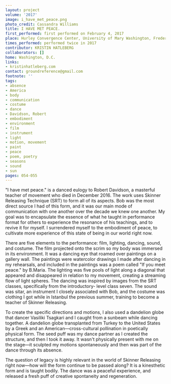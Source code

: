 ```yaml
---
layout: project
volume: '2017'
image: i_have_met_peace.png
photo_credit: Cassandra Williams
title: I HAVE MET PEACE.
first_performed: first performed on February 4, 2017
place: Hurley Convergence Center, University of Mary Washington, Fredericksburg, VA
times_performed: performed twice in 2017
contributor: KRISTIN HATLEBERG
collaborators: []
home: Washington, D.C.
links:
- kristinhatleberg.com
contact: groundreference@gmail.com
footnote: ''
tags:
- absence
- America
- body
- communication
- costume
- dance
- Davidson, Robert
- embodiment
- environment
- film
- instrument
- light
- motion, movement
- paint
- peace
- poem, poetry
- seasons
- sound
- sun
pages: 054-055
---
```


"I have met peace." is a danced eulogy to Robert Davidson, a masterful teacher of movement who died in December 2016. The work uses Skinner Releasing Technique (SRT) to form all of its aspects. Bob was the most direct source I had of this form, and it was our main mode of communication with one another over the decade we knew one another. My goal was to encapsulate the essence of what he taught in performance format for others to experience the resonance of his teachings, and to revive it for myself. I surrendered myself to the embodiment of peace, to cultivate more experience of this state of being in our world right now.

There are five elements to the performance: film, lighting, dancing, sound, and costume. The film projected onto the scrim so my body was immersed in its environment. It was a dancing eye that roamed over paintings on a gallery wall. The paintings were watercolor drawings I made after dancing in my rehearsals, and included in the paintings was a poem called "If you meet peace." by B.Maria. The lighting was five pools of light along a diagonal that appeared and disappeared in relation to my movement, creating a streaming flow of light spheres. The dancing was inspired by images from the SRT classes, specifically from the introductory- level class seven. The sound was sitar, an instrument I closely associated with Bob, and the costume was clothing I got while in Istanbul the previous summer, training to become a teacher of Skinner Releasing.

To create the specific directions and motions, I also used a dandelion globe that dancer Vasiliki Tsagkari and I caught from a sunbeam while dancing together. A dandelion globe transplanted from Turkey to the United States by a Greek and an American—cross-cultural pollination in poetically physical form. The seed puff was my dance partner as I created the structure, and then I took it away. It wasn't physically present with me on the stage—it sculpted my motions spontaneously and then was part of the dance through its absence.

The question of legacy is highly relevant in the world of Skinner Releasing right now—how will the form continue to be passed along? It is a kinesthetic form and is taught bodily. The dance was a peaceful experience, and released a fresh puff of creative spontaneity and regeneration.
